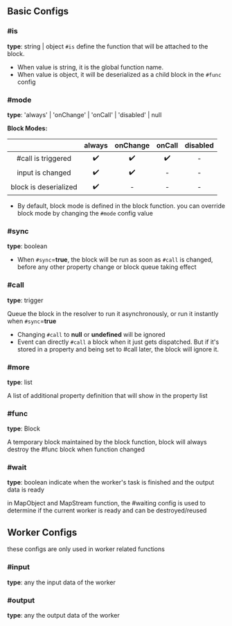 ## Basic Configs

### #is
**type**: string | object
`#is` define the function that will be attached to the block.
* When value is string, it is the global function name.
* When value is object, it will be deserialized as a child block in the `#func` config

### #mode
**type**: 'always' | 'onChange' | 'onCall' | 'disabled' | null

**Block Modes:**

| | always | onChange | onCall | disabled |
| :---: | :---: | :---: | :---: | :---: |
|#call is triggered|✔️|✔️|✔️|-|
|input is changed|✔️|✔️|-|-|
|block is deserialized|✔️|-|-|-|

* By default, block mode is defined in the block function. you can override block mode by changing the `#mode` config value


### #sync
**type**: boolean

* When `#sync`=**true**, the block will be run as soon as `#call` is changed, before any other property change or block queue taking effect


### #call
**type**: trigger

Queue the block in the resolver to run it asynchronously, or run it instantly when `#sync`=**true**

* Changing `#call` to **null** or **undefined** will be ignored
* Event can directly `#call` a block when it just gets dispatched. But if it's stored in a property and being set to #call later, the block will ignore it.

### #more
**type**: list

A list of additional property definition that will show in the property list

### #func
**type**: Block

A temporary block maintained by the block function, block will always destroy the #func block when function changed

### #wait
**type**: boolean
indicate when the worker's task is finished and the output data is ready

in MapObject and MapStream function, the #waiting config is used to determine if the current worker is ready and can be destroyed/reused


## Worker Configs

these configs are only used in worker related functions

### #input
**type**: any
the input data of the worker

### #output
**type**: any
the output data of the worker



